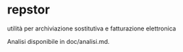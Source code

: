 # repstor
utilità per archiviazione sostitutiva e fatturazione elettronica

Analisi disponibile in doc/analisi.md.

